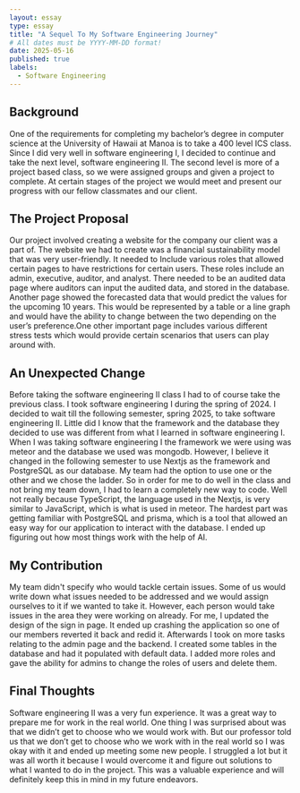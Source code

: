 ```yaml
---
layout: essay
type: essay
title: "A Sequel To My Software Engineering Journey"
# All dates must be YYYY-MM-DD format!
date: 2025-05-16
published: true
labels:
  - Software Engineering
---
```

## Background

One of the requirements for completing my bachelor’s degree in computer science at the University of Hawaii at Manoa is to take a 400 level ICS class. Since I did very well in software engineering I, I decided to continue and take the next level, software engineering II. The second level is more of a project based class, so we were assigned groups and given a project to complete. At certain stages of the project we would meet and present our progress with our fellow classmates and our client.

## The Project Proposal

Our project involved creating a website for the company our client was a part of. The website we had to create was a financial sustainability model that was very user-friendly. It needed to Include various roles that allowed certain pages to have restrictions for certain users. These roles include an admin, executive, auditor, and analyst. There needed to be an audited data page where auditors can input the audited data, and stored in the database. Another page showed the forecasted data that would predict the values for the upcoming 10 years. This would be represented by a table or a line graph and would have the ability to change between the two depending on the user’s preference.One other important page includes various different stress tests which would provide certain scenarios that users can play around with.

## An Unexpected Change

Before taking the software engineering II class I had to of course take the previous class. I took software engineering I during the spring of 2024. I decided to wait till the following semester, spring 2025, to take software engineering II. Little did I know that the framework and the database they decided to use was different from what I learned in software engineering I. When I was taking software engineering I the framework we were using was meteor and the database we used was mongodb. However, I believe it changed in the following semester to use Nextjs as the framework and PostgreSQL as our database. My team had the option to use one or the other and we chose the ladder.
So in order for me to do well in the class and not bring my team down, I had to learn a completely new way to code. Well not really because TypeScript, the language used in the Nextjs, is very similar to JavaScript, which is what is used in meteor. The hardest part was getting familiar with PostgreSQL and prisma, which is a tool that allowed an easy way for our application to interact with the database. I ended up figuring out how most things work with the help of AI.


## My Contribution

My team didn't specify who would tackle certain issues. Some of us would write down what issues needed to be addressed and we would assign ourselves to it if we wanted to take it. However, each person would take issues in the area they were working on already. For me, I updated the design of the sign in page. It ended up crashing the application so one of our members reverted it back and redid it. Afterwards I took on more tasks relating to the admin page and the backend. I created some tables in the database and had it  populated with default data. I added more roles and gave the ability for admins to change the roles of users and delete them.

## Final Thoughts

Software engineering II was a very fun experience. It was a great way to prepare me for work in the real world. One thing I was surprised about was that we didn’t get to choose who we would work with. But our professor told us that we don’t get to choose who we work with in the real world so I was okay with it and ended up meeting some new people. I struggled a lot but it was all worth it because I would overcome it and figure out solutions to what I wanted to do in the project. This was a valuable experience and will definitely keep this in mind in my future endeavors.
